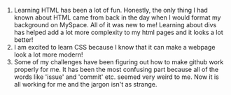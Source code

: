 1. Learning HTML has been a lot of fun.  Honestly, the only thing I had known about HTML came from back in the day when I would format my background on MySpace.  All of it was new to me! Learning about divs has helped add a lot more complexity to my html pages and it looks a lot better!
2. I am excited to learn CSS because I know that it can make a webpage look a lot more modern!
3. Some of my challenges have been figuring out how to make github  work properly for me.  It has been the most confusing part because all of the words like 'issue' and 'commit' etc. seemed very weird to me.  Now it is all working for me and the jargon isn't as strange.  
